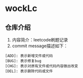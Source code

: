 # wockLc
## 仓库介绍

1. 内容简介：leetcode刷题记录
2. commit message描述如下：

```
[ADD]: 表示新增文件或代码
[BUG]: 表示修复bug
[CHG]: 表示对原有文件或代码内容做出改变
[DEL]: 表示删除代码或文件
```

